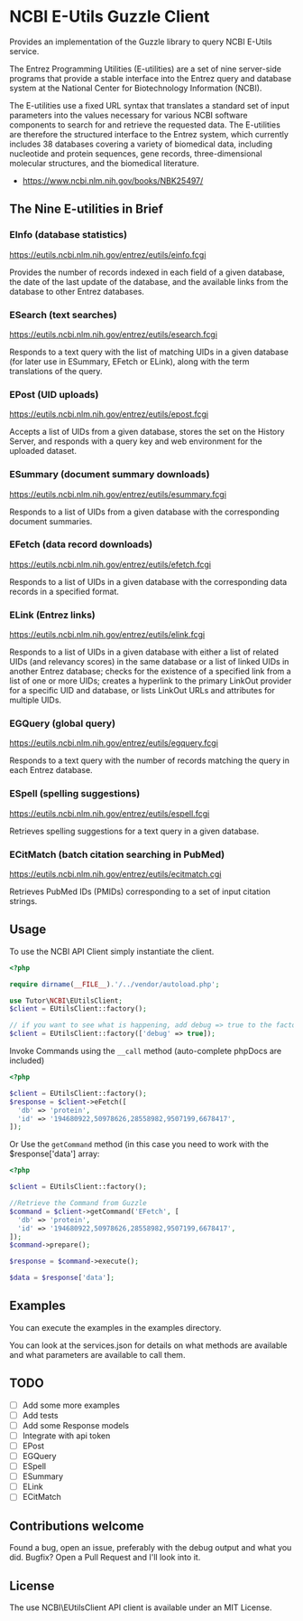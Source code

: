 # NCBI E-Utils Guzzle Client

Provides an implementation of the Guzzle library to query NCBI E-Utils service.

The Entrez Programming Utilities (E-utilities) are a set of nine server-side programs that provide a stable interface into the Entrez query and database system at the National Center for Biotechnology Information (NCBI).

The E-utilities use a fixed URL syntax that translates a standard set of input parameters into the values necessary for various NCBI software components to search for and retrieve the requested data. The E-utilities are therefore the structured interface to the Entrez system, which currently includes 38 databases covering a variety of biomedical data, including nucleotide and protein sequences, gene records, three-dimensional molecular structures, and the biomedical literature.

- https://www.ncbi.nlm.nih.gov/books/NBK25497/

## The Nine E-utilities in Brief

### EInfo (database statistics)

https://eutils.ncbi.nlm.nih.gov/entrez/eutils/einfo.fcgi

Provides the number of records indexed in each field of a given database, the date of the last update of the database, and the available links from the database to other Entrez databases.

### ESearch (text searches)

https://eutils.ncbi.nlm.nih.gov/entrez/eutils/esearch.fcgi

Responds to a text query with the list of matching UIDs in a given database (for later use in ESummary, EFetch or ELink), along with the term translations of the query.

### EPost (UID uploads)

https://eutils.ncbi.nlm.nih.gov/entrez/eutils/epost.fcgi

Accepts a list of UIDs from a given database, stores the set on the History Server, and responds with a query key and web environment for the uploaded dataset.

### ESummary (document summary downloads)

https://eutils.ncbi.nlm.nih.gov/entrez/eutils/esummary.fcgi

Responds to a list of UIDs from a given database with the corresponding document summaries.

### EFetch (data record downloads)

https://eutils.ncbi.nlm.nih.gov/entrez/eutils/efetch.fcgi

Responds to a list of UIDs in a given database with the corresponding data records in a specified format.

### ELink (Entrez links)

https://eutils.ncbi.nlm.nih.gov/entrez/eutils/elink.fcgi

Responds to a list of UIDs in a given database with either a list of related UIDs (and relevancy scores) in the same database or a list of linked UIDs in another Entrez database; checks for the existence of a specified link from a list of one or more UIDs; creates a hyperlink to the primary LinkOut provider for a specific UID and database, or lists LinkOut URLs and attributes for multiple UIDs.

### EGQuery (global query)

https://eutils.ncbi.nlm.nih.gov/entrez/eutils/egquery.fcgi

Responds to a text query with the number of records matching the query in each Entrez database.

### ESpell (spelling suggestions)

https://eutils.ncbi.nlm.nih.gov/entrez/eutils/espell.fcgi

Retrieves spelling suggestions for a text query in a given database.

### ECitMatch (batch citation searching in PubMed)

https://eutils.ncbi.nlm.nih.gov/entrez/eutils/ecitmatch.cgi

Retrieves PubMed IDs (PMIDs) corresponding to a set of input citation strings.

## Usage

To use the NCBI API Client simply instantiate the client.

```php
<?php

require dirname(__FILE__).'/../vendor/autoload.php';

use Tutor\NCBI\EUtilsClient;
$client = EUtilsClient::factory();

// if you want to see what is happening, add debug => true to the factory call
$client = EUtilsClient::factory(['debug' => true]);
```

Invoke Commands using the `__call` method (auto-complete phpDocs are included)

```php
<?php

$client = EUtilsClient::factory();
$response = $client->eFetch([
  'db' => 'protein',
  'id' => '194680922,50978626,28558982,9507199,6678417',
]);

```

Or Use the `getCommand` method (in this case you need to work with the $response['data'] array:

```php
<?php

$client = EUtilsClient::factory();

//Retrieve the Command from Guzzle
$command = $client->getCommand('EFetch', [
  'db' => 'protein',
  'id' => '194680922,50978626,28558982,9507199,6678417',
]);
$command->prepare();

$response = $command->execute();

$data = $response['data'];

```

## Examples
You can execute the examples in the examples directory.

You can look at the services.json for details on what methods are available and what parameters are available to call them.

## TODO

- [ ] Add some more examples
- [ ] Add tests
- [ ] Add some Response models
- [ ] Integrate with api token
- [ ] EPost
- [ ] EGQuery
- [ ] ESpell
- [ ] ESummary
- [ ] ELink
- [ ] ECitMatch

## Contributions welcome

Found a bug, open an issue, preferably with the debug output and what you did.
Bugfix? Open a Pull Request and I'll look into it.

## License

The use NCBI\EUtilsClient API client is available under an MIT License.
